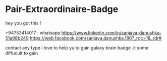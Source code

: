 # Pair-Extraordinaire-Badge


hey you got this !

+94753414017 : whatsapp 
https://www.linkedin.com/in/sanjaya-danushka-51a98b249
https://web.facebook.com/sanjaya.danushka.186?_rdc=1&_rdr#

contact any type i love to help yu to gain galaxy brain badge .it some diffucult to gain

